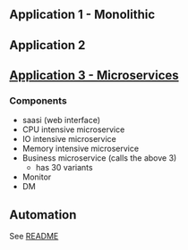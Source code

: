 ## Application 1 - Monolithic

## Application 2 

## [Application 3 - Microservices](Application3/)

### Components
  - saasi (web interface)
  - CPU intensive microservice
  - IO intensive microservice
  - Memory intensive microservice
  - Business microservice (calls the above 3)
    - has 30 variants
  - Monitor
  - DM

## Automation

See [README](automation/README.md)
